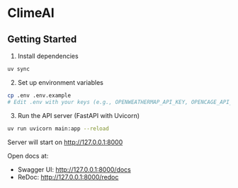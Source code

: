 # ClimeAI

## Getting Started

1. Install dependencies

```bash
uv sync
```

2. Set up environment variables

```bash
cp .env .env.example
# Edit .env with your keys (e.g., OPENWEATHERMAP_API_KEY, OPENCAGE_API_KEY, DB connection)
```

3. Run the API server (FastAPI with Uvicorn)

```bash
uv run uvicorn main:app --reload
```

Server will start on http://127.0.0.1:8000

Open docs at:
- Swagger UI: http://127.0.0.1:8000/docs
- ReDoc: http://127.0.0.1:8000/redoc